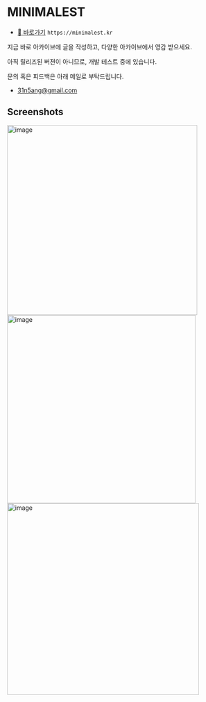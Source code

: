 # MINIMALEST

- [🔗 바로가기](https://minimalest.kr) `https://minimalest.kr`

지금 바로 아카이브에 글을 작성하고, 다양한 아카이브에서 영감 받으세요.

아직 릴리즈된 버젼이 아니므로, 개발 테스트 중에 있습니다. 

문의 혹은 피드백은 아래 메일로 부탁드립니다.
- 31n5ang@gmail.com
## Screenshots
<img width="438" alt="image" src="https://github.com/user-attachments/assets/3269c226-9448-4734-8c58-c1db5325dfd4" />
<img width="434" alt="image" src="https://github.com/user-attachments/assets/d48dc41c-e3f9-4a37-b41a-e05e4a4bd09d" />
<img width="442" alt="image" src="https://github.com/user-attachments/assets/f311211b-0c93-440a-9889-d9a24f837c0b" />
